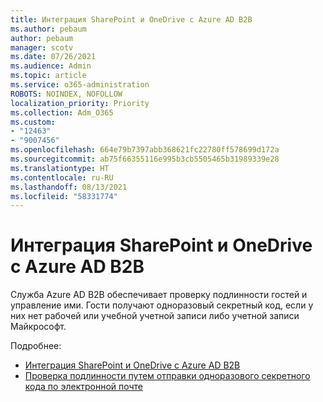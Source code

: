 ```yaml
---
title: Интеграция SharePoint и OneDrive с Azure AD B2B
ms.author: pebaum
author: pebaum
manager: scotv
ms.date: 07/26/2021
ms.audience: Admin
ms.topic: article
ms.service: o365-administration
ROBOTS: NOINDEX, NOFOLLOW
localization_priority: Priority
ms.collection: Adm_O365
ms.custom:
- "12463"
- "9007456"
ms.openlocfilehash: 664e79b7397abb368621fc22780ff578699d172a
ms.sourcegitcommit: ab75f66355116e995b3cb5505465b31989339e28
ms.translationtype: HT
ms.contentlocale: ru-RU
ms.lasthandoff: 08/13/2021
ms.locfileid: "58331774"
---
```

# <a name="sharepoint-and-onedrive-integration-with-azure-ad-b2b"></a>Интеграция SharePoint и OneDrive с Azure AD B2B

Служба Azure AD B2B обеспечивает проверку подлинности гостей и управление ими. Гости получают одноразовый секретный код, если у них нет рабочей или учебной учетной записи либо учетной записи Майкрософт.

Подробнее: 

- [Интеграция SharePoint и OneDrive с Azure AD B2B](https://docs.microsoft.com/sharepoint/sharepoint-azureb2b-integration)
- [Проверка подлинности путем отправки одноразового секретного кода по электронной почте](https://docs.microsoft.com/azure/active-directory/external-identities/one-time-passcode)


